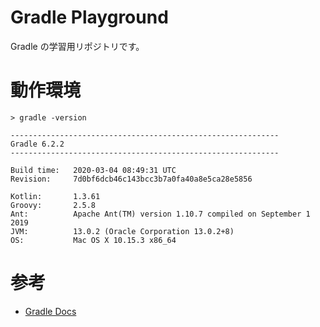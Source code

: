 Gradle Playground
===

Gradle の学習用リポジトリです。

# 動作環境

```
> gradle -version

------------------------------------------------------------
Gradle 6.2.2
------------------------------------------------------------

Build time:   2020-03-04 08:49:31 UTC
Revision:     7d0bf6dcb46c143bcc3b7a0fa40a8e5ca28e5856

Kotlin:       1.3.61
Groovy:       2.5.8
Ant:          Apache Ant(TM) version 1.10.7 compiled on September 1 2019
JVM:          13.0.2 (Oracle Corporation 13.0.2+8)
OS:           Mac OS X 10.15.3 x86_64
```

# 参考

* [Gradle Docs](https://docs.gradle.org/current/userguide/userguide.html)
